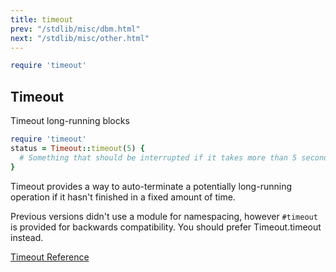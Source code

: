 ```yaml
---
title: timeout
prev: "/stdlib/misc/dbm.html"
next: "/stdlib/misc/other.html"
---
```



```ruby
require 'timeout'
```

## Timeout[](#timeout)

Timeout long-running blocks


```ruby
require 'timeout'
status = Timeout::timeout(5) {
  # Something that should be interrupted if it takes more than 5 seconds...
}
```

Timeout provides a way to auto-terminate a potentially long-running
operation if it hasn't finished in a fixed amount of time.

Previous versions didn't use a module for namespacing, however
`#timeout` is provided for backwards compatibility. You should prefer
Timeout.timeout instead.

<a
href='https://ruby-doc.org/stdlib-2.5.0/libdoc/timeout/rdoc/Timeout.html'
class='ruby-doc remote' target='_blank'>Timeout Reference</a>

